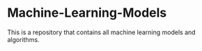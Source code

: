 # Machine-Learning-Models
This is a repository that contains all machine learning models and algorithms.
